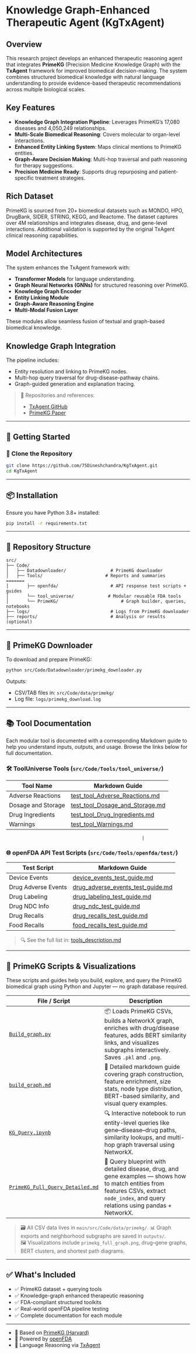 # **Knowledge Graph-Enhanced Therapeutic Agent (KgTxAgent)**

## **Overview**
This research project develops an enhanced therapeutic reasoning agent that integrates **PrimeKG** (Precision Medicine Knowledge Graph) with the **TxAgent** framework for improved biomedical decision-making. The system combines structured biomedical knowledge with natural language understanding to provide evidence-based therapeutic recommendations across multiple biological scales.

## **Key Features**

- **Knowledge Graph Integration Pipeline**: Leverages PrimeKG’s 17,080 diseases and 4,050,249 relationships.
- **Multi-Scale Biomedical Reasoning**: Covers molecular to organ-level interactions.
- **Enhanced Entity Linking System**: Maps clinical mentions to PrimeKG entities.
- **Graph-Aware Decision Making**: Multi-hop traversal and path reasoning for therapy suggestions.
- **Precision Medicine Ready**: Supports drug repurposing and patient-specific treatment strategies.

## **Rich Dataset**
PrimeKG is sourced from 20+ biomedical datasets such as MONDO, HPO, DrugBank, SIDER, STRING, KEGG, and Reactome. The dataset captures over 4M relationships and integrates disease, drug, and gene-level interactions. Additional validation is supported by the original TxAgent clinical reasoning capabilities.

## **Model Architectures**
The system enhances the TxAgent framework with:

- **Transformer Models** for language understanding.
- **Graph Neural Networks (GNNs)** for structured reasoning over PrimeKG.
- **Knowledge Graph Encoder**
- **Entity Linking Module**
- **Graph-Aware Reasoning Engine**
- **Multi-Modal Fusion Layer**

These modules allow seamless fusion of textual and graph-based biomedical knowledge.

## **Knowledge Graph Integration**
The pipeline includes:

- Entity resolution and linking to PrimeKG nodes.
- Multi-hop query traversal for drug-disease-pathway chains.
- Graph-guided generation and explanation tracing.

> 📎 Repositories and references:
> - [TxAgent GitHub](https://github.com/mims-harvard/TxAgent)
> - [PrimeKG Paper](https://www.nature.com/articles/s41597-023-01960-3)

---

## 🚀 Getting Started

### 📁 Clone the Repository

```bash
git clone https://github.com/75Dineshchandra/KgTxAgent.git
cd KgTxAgent
```

---

## 📦 Installation

Ensure you have Python 3.8+ installed:

```bash
pip install -r requirements.txt
```

---

## 📁 Repository Structure

```
src/
├── Code/
│   ├── Datadownloader/                 # PrimeKG downloader
│   ├── Tools/                        # Reports and summaries
=======
│       ├── openfda/                    # API response test scripts + guides
│       └── tool_universe/             # Modular reusable FDA tools
│       └── PrimeKG/                        # Graph builder, queries, notebooks
├── logs/                               # Logs from PrimeKG downloader
├── reports/                            # Analysis or results (optional)
```

---

## 🧬 PrimeKG Downloader

To download and prepare PrimeKG:

```bash
python src/Code/Datadownloader/primekg_downloader.py
```

Outputs:
- CSV/TAB files in: `src/Code/data/primekg/`
- Log file: `logs/primekg_download.log`

---

## 📚 Tool Documentation

Each modular tool is documented with a corresponding Markdown guide to help you understand inputs, outputs, and usage. Browse the links below for full documentation.

### 🛠 ToolUniverse Tools (`src/Code/Tools/tool_universe/`)

| Tool Name           | Markdown Guide                                                                                          |
|---------------------|---------------------------------------------------------------------------------------------------------|
| Adverse Reactions   | [test_tool_Adverse_Reactions.md](main/src/Code/Tools/tool_universe/test/test_tool_Adverse_Reactions.md) |
| Dosage and Storage  | [test_tool_Dosage_and_Storage.md](main/src/Code/Tools/tool_universe/test/test_tool_Dosage_and_Storage.md) |
| Drug Ingredients    | [test_tool_Drug_Ingredients.md](main/src/Code/Tools/tool_universe/test/test_tool_Drug_Ingredients.md)   |
| Warnings            | [test_tool_Warnings.md](main/src/Code/Tools/tool_universe/test/test_tool_Warnings.md)                  |



                                                        |

### 🌐 openFDA API Test Scripts (`src/Code/Tools/openfda/test/`)

| Test Script            | Markdown Guide                                                                                          |
|------------------------|---------------------------------------------------------------------------------------------------------|
| Device Events          | [device_events_test_guide.md](main/src/Code/Tools/openfda/test/device_events_test_guide.md)             |
| Drug Adverse Events    | [drug_adverse_events_test_guide.md](main/src/Code/Tools/openfda/test/drug_adverse_events_test_guide.md) |
| Drug Labeling          | [drug_labeling_test_guide.md](main/src/Code/Tools/openfda/test/drug_labeling_test_guide.md)             |
| Drug NDC Info          | [drug_ndc_test_guide.md](main/src/Code/Tools/openfda/test/drug_ndc_test_guide.md)                       |
| Drug Recalls           | [drug_recalls_test_guide.md](main/src/Code/Tools/openfda/test/drug_recalls_test_guide.md)               |
| Food Recalls           | [food_recalls_test_guide.md](main/src/Code/Tools/openfda/test/food_recalls_test_guide.md)               |



> 🔍 See the full list in: [tools_description.md](main/src/Code/Tools/tool_universe/tools_description.md)
---

## 📘 PrimeKG Scripts & Visualizations

These scripts and guides help you build, explore, and query the PrimeKG biomedical graph using Python and Jupyter — no graph database required.


| File / Script                             | Description                                                                                                  |
|-------------------------------------------|--------------------------------------------------------------------------------------------------------------|
| [`Build_graph.py`](main/src/Code/Tools/PrimeKG/Build_graph.py) | 📦 Loads PrimeKG CSVs, builds a NetworkX graph, enriches with drug/disease features, adds BERT similarity links, and visualizes subgraphs interactively. Saves `.pkl` and `.png`. |
| [`build_graph.md`](main/src/Code/Tools/PrimeKG/build_graph.md) | 📘 Detailed markdown guide covering graph construction, feature enrichment, size stats, node type distribution, BERT-based similarity, and visual query examples. |
| [`KG_Query.ipynb`](main/src/Code/Tools/PrimeKG/KG_Query.ipynb) | 🔍 Interactive notebook to run entity-level queries like gene–disease–drug paths, similarity lookups, and multi-hop graph traversal using NetworkX. |
| [`PrimeKG_Full_Query_Detailed.md`](main/src/Code/Tools/PrimeKG/PrimeKG_Full_Query_Detailed.md) | 📖 Query blueprint with detailed disease, drug, and gene examples — shows how to match entities from features CSVs, extract `node_index`, and query relations using pandas + NetworkX. |

> 🗃️ All CSV data lives in `main/src/Code/data/primekg/`.
> 📊 Graph exports and neighborhood subgraphs are saved in `outputs/`.  
> 🖼️ Visualizations include `primekg_full_graph.png`, drug–gene graphs, BERT clusters, and shortest path diagrams.

---
## ✅ What's Included

- ✅ PrimeKG dataset + querying tools  
- ✅ Knowledge-graph enhanced therapeutic reasoning  
- ✅ FDA-compliant structured toolkits  
- ✅ Real-world openFDA pipeline testing  
- ✅ Complete documentation for each module  

---

- 📘 Based on [PrimeKG (Harvard)](https://github.com/mims-harvard/PrimeKG)  
- 💊 Powered by [openFDA](https://open.fda.gov)  
- 🤖 Language Reasoning via [TxAgent](https://github.com/mims-harvard/TxAgent)

